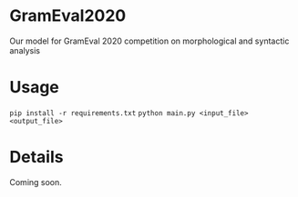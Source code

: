 # GramEval2020
Our model for GramEval 2020 competition on morphological and syntactic analysis

# Usage
```pip install -r requirements.txt```
```python main.py <input_file> <output_file>```

# Details
Coming soon.

